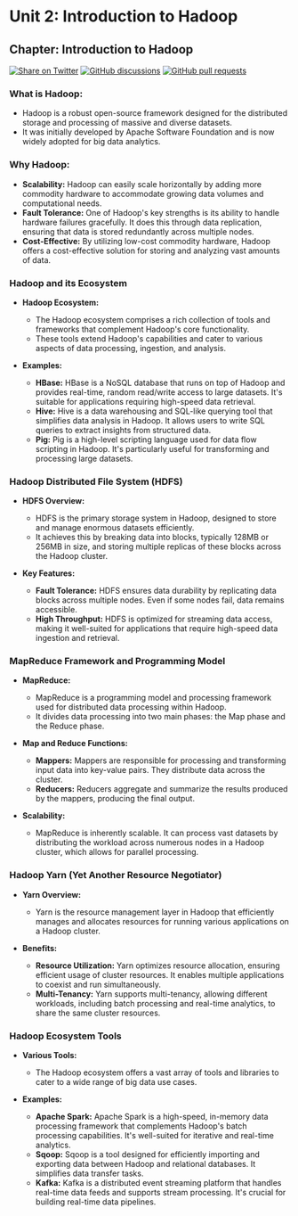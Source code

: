 # Unit 2: Introduction to Hadoop
## Chapter: Introduction to Hadoop
[![Share on Twitter](https://img.shields.io/badge/-Share%20on%20Twitter-blue?logo=twitter&style=flat-square)](https://twitter.com/intent/tweet?text=https%3A%2F%2Fgithub.com%2Fwhoami-anoint%2FBig-Data-Series)
[![GitHub discussions](https://img.shields.io/github/discussions/whoami-anoint/DevOps)](https://github.com/whoami-anoint/Big-Data-Series/discussions)
[![GitHub pull requests](https://img.shields.io/github/issues-pr/whoami-anoint/DevOps)](https://github.com/whoami-anoint/Big-Data-Series/pulls)

### **What is Hadoop:**
  - Hadoop is a robust open-source framework designed for the distributed storage and processing of massive and diverse datasets.
  - It was initially developed by Apache Software Foundation and is now widely adopted for big data analytics.

### **Why Hadoop:**
  - **Scalability:** Hadoop can easily scale horizontally by adding more commodity hardware to accommodate growing data volumes and computational needs.
  - **Fault Tolerance:** One of Hadoop's key strengths is its ability to handle hardware failures gracefully. It does this through data replication, ensuring that data is stored redundantly across multiple nodes.
  - **Cost-Effective:** By utilizing low-cost commodity hardware, Hadoop offers a cost-effective solution for storing and analyzing vast amounts of data.

### Hadoop and its Ecosystem
- **Hadoop Ecosystem:**
  - The Hadoop ecosystem comprises a rich collection of tools and frameworks that complement Hadoop's core functionality.
  - These tools extend Hadoop's capabilities and cater to various aspects of data processing, ingestion, and analysis.

- **Examples:**
  - **HBase:** HBase is a NoSQL database that runs on top of Hadoop and provides real-time, random read/write access to large datasets. It's suitable for applications requiring high-speed data retrieval.
  - **Hive:** Hive is a data warehousing and SQL-like querying tool that simplifies data analysis in Hadoop. It allows users to write SQL queries to extract insights from structured data.
  - **Pig:** Pig is a high-level scripting language used for data flow scripting in Hadoop. It's particularly useful for transforming and processing large datasets.

### Hadoop Distributed File System (HDFS)
- **HDFS Overview:**
  - HDFS is the primary storage system in Hadoop, designed to store and manage enormous datasets efficiently.
  - It achieves this by breaking data into blocks, typically 128MB or 256MB in size, and storing multiple replicas of these blocks across the Hadoop cluster.

- **Key Features:**
  - **Fault Tolerance:** HDFS ensures data durability by replicating data blocks across multiple nodes. Even if some nodes fail, data remains accessible.
  - **High Throughput:** HDFS is optimized for streaming data access, making it well-suited for applications that require high-speed data ingestion and retrieval.

### MapReduce Framework and Programming Model
- **MapReduce:**
  - MapReduce is a programming model and processing framework used for distributed data processing within Hadoop.
  - It divides data processing into two main phases: the Map phase and the Reduce phase.

- **Map and Reduce Functions:**
  - **Mappers:** Mappers are responsible for processing and transforming input data into key-value pairs. They distribute data across the cluster.
  - **Reducers:** Reducers aggregate and summarize the results produced by the mappers, producing the final output.

- **Scalability:**
  - MapReduce is inherently scalable. It can process vast datasets by distributing the workload across numerous nodes in a Hadoop cluster, which allows for parallel processing.

### Hadoop Yarn (Yet Another Resource Negotiator)
- **Yarn Overview:**
  - Yarn is the resource management layer in Hadoop that efficiently manages and allocates resources for running various applications on a Hadoop cluster.

- **Benefits:**
  - **Resource Utilization:** Yarn optimizes resource allocation, ensuring efficient usage of cluster resources. It enables multiple applications to coexist and run simultaneously.
  - **Multi-Tenancy:** Yarn supports multi-tenancy, allowing different workloads, including batch processing and real-time analytics, to share the same cluster resources.

### Hadoop Ecosystem Tools
- **Various Tools:**
  - The Hadoop ecosystem offers a vast array of tools and libraries to cater to a wide range of big data use cases.

- **Examples:**
  - **Apache Spark:** Apache Spark is a high-speed, in-memory data processing framework that complements Hadoop's batch processing capabilities. It's well-suited for iterative and real-time analytics.
  - **Sqoop:** Sqoop is a tool designed for efficiently importing and exporting data between Hadoop and relational databases. It simplifies data transfer tasks.
  - **Kafka:** Kafka is a distributed event streaming platform that handles real-time data feeds and supports stream processing. It's crucial for building real-time data pipelines.
